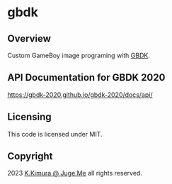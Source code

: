# gbdk

## Overview

Custom GameBoy image programing with [GBDK](https://github.com/gbdk-2020/gbdk-2020/releases).


## API Documentation for GBDK 2020

https://gbdk-2020.github.io/gbdk-2020/docs/api/


## Licensing

This code is licensed under MIT.


## Copyright

2023  [K.Kimura @ Juge.Me](https://github.com/dotnsf) all rights reserved.

